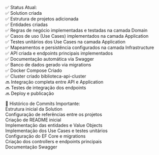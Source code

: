 ✅ Status Atual:  
✅ Solution criada  
✅ Estrutura de projetos adicionada  
✅ Entidades criadas  
✅ Regras de negócio implementadas e testadas na camada Domain  
✅ Casos de uso (Use Cases) implementados na camada Application  
✅ Testes unitários dos Use Cases na camada Application  
✅ Mapeamentos e persistência configurados na camada Infrastructure  
✅ API criada e endpoints principais implementados  
✅ Documentação automática via Swagger  
✅ Banco de dados gerado via migrations  
✅ Docker Compose Criado  
✅ Cluster criado biblioteca-api-cluster  
🔜 Integração completa entre API e Application  
🔜 Testes de integração dos endpoints  
🔜 Deploy e publicação  

📌 Histórico de Commits Importante:  
Estrutura inicial da Solution  
Configuração de referências entre os projetos  
Criação de README inicial  
Implementação das entidades e Value Objects  
Implementação dos Use Cases e testes unitários  
Configuração do EF Core e migrations  
Criação dos controllers e endpoints principais  
Documentação Swagger  

